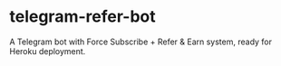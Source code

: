 # telegram-refer-bot
A Telegram bot with Force Subscribe + Refer &amp; Earn system, ready for Heroku deployment.
